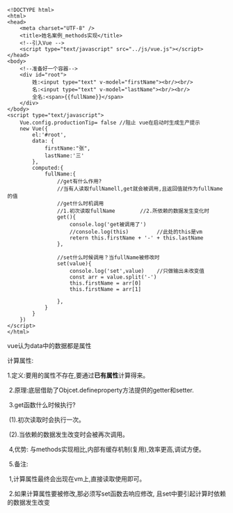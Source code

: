 

```
<!DOCTYPE html> 
<html>
<head>
	<meta charset="UTF-8" />
	<title>姓名案例_methods实现</title>
	<!--引入Vue -->
	<script type="text/javascript" src="../js/vue.js"></script> 
</head>
<body>
	<!--准备好一个容器-->
	<div id="root">
		姓:<input type="text" v-model="firstName"><br/><br/>
		名:<input type="text" v-model="lastName"><br/><br/>
		全名:<span>{{fullName}}</span>
	</div>
</body>
<script type="text/javascript">
	Vue.config.productionTip= false //阻止 vue在启动时生成生产提示
	new Vue({
    	el:'#root', 
    	data: {
    		firstName:"张",
            lastName:'三'
        }, 
        computed:{
        	fullName:{
        		//get有什么作用?
        		//当有人读取fullNamell,get就会被调用,且返回值就作为fullName的值
        		//get什么时机调用
        		//1.初次读取fullName		//2.所依赖的数据发生变化时
        		get(){
        			console.log('get被调用了')
        			//console.log(this)			//此处的this是vm
        			retern this.firstName + '-' + this.lastName
        		},
        		
        		//set什么时候调用？当fullName被修改时
        		set(value){
        			console.log('set',value)	//只做输出未改变值
        			const arr = value.split('-')
        			this.firstName = arr[0]
        			this.firstName = arr[1]
        			
        		},
        	}
        }
    })
</script>
</html>
```

vue认为data中的数据都是属性



计算属性:

​	1.定义:要用的属性不存在,要通过**已有属性**计算得来。

​	2.原理:底层借助了Objcet.defineproperty方法提供的getter和setter.

​	3.get函数什么时候执行?

​			(1).初次读取时会执行一次。

​			(2).当依赖的数据发生改变时会被再次调用。

​	4,优势: 与methods实现相比,内部有缓存机制(复用),效率更高,调试方便。

​	5.备注:

​			1,计算属性最终会出现在vm上,直接读取使用即可。

​			2.如果计算属性要被修改,那必须写set函数去响应修改, 且set中要引起计算时依赖的数据发生改变